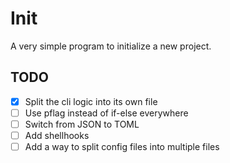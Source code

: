 # Init
A very simple program to initialize a new project.


## TODO
- [x] Split the cli logic into its own file
- [ ] Use pflag instead of if-else everywhere
- [ ] Switch from JSON to TOML
- [ ] Add shellhooks
- [ ] Add a way to split config files into multiple files
